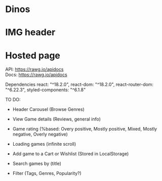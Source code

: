 # Dinos

# IMG header

# Hosted page

API: https://rawg.io/apidocs  
Docs: https://rawg.io/apidocs

Dependencies
react: "^18.2.0",
react-dom: "^18.2.0",
react-router-dom: "^6.22.3",
styled-components: "^6.1.8"

TO DO:

- Header Carousel (Browse Genres)

- View Game details (Reviews, general info)

- Game rating (%based: Overy positive, Mostly positive, Mixed, Mostly negative, Overly negative)

- Loading games (infinite scroll)

- Add game to a Cart or Wishlist (Stored in LocalStorage)

- Search games by (title)

- Filter (Tags, Genres, Popularity?)
